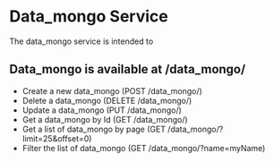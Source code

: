 # Data_mongo Service

The data_mongo service is intended to <UPDATE AND DEFINE PURPOSE HERE>


## Data_mongo is available at /data_mongo/
- Create a new data_mongo (POST /data_mongo/)
- Delete a data_mongo (DELETE /data_mongo/<id>)
- Update a data_mongo (PUT /data_mongo/<id>)
- Get a data_mongo by Id (GET /data_mongo/<ID>)
- Get a list of data_mongo by page (GET /data_mongo/?limit=25&offset=0) 
- Filter the list of data_mongo (GET /data_mongo/?name=myName)